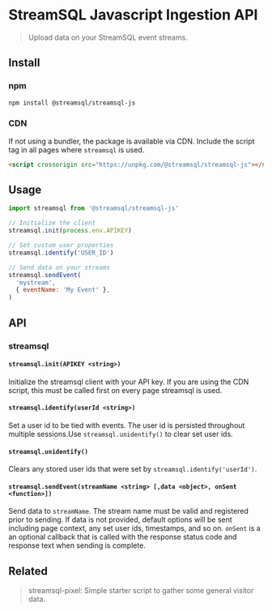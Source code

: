 # StreamSQL Javascript Ingestion API

> Upload data on your StreamSQL event streams.

## Install

### npm

```sh
npm install @streamsql/streamsql-js
```

### CDN

If not using a bundler, the package is available via CDN. Include the script tag in all pages where `streamsql` is used.

```html
<script crossorigin src="https://unpkg.com/@streamsql/streamsql-js"></script>
```

## Usage

```javascript
import streamsql from '@streamsql/streamsql-js'

// Initialize the client
streamsql.init(process.env.APIKEY)

// Set custom user properties
streamsql.identify('USER_ID')

// Send data on your streams
streamsql.sendEvent(
  'mystream',
  { eventName: 'My Event' },
)
```

## API

### streamsql

#### `streamsql.init(APIKEY <string>)`

Initialize the streamsql client with your API key. If you are using the CDN script, this must be called first on every page streamsql is used.

#### `streamsql.identify(userId <string>)`

Set a user id to be tied with events. The user id is persisted throughout multiple sessions.Use `streamsql.unidentify()` to clear set user ids.

#### `streamsql.unidentify()`

Clears any stored user ids that were set by `streamsql.identify('userId')`.

#### `streamsql.sendEvent(streamName <string> [,data <object>, onSent <function>])`

Send data to `streamName`. The stream name must be valid and registered prior to sending. If data is not provided, default options will be sent including page context, any set user ids, timestamps, and so on. `onSent` is a an optional callback that is called with the response status code and response text when sending is complete.

## Related

> streamsql-pixel: Simple starter script to gather some general visitor data.
